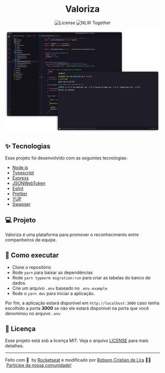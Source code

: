 <h1 align="center">Valoriza</h1>

<p align="center">
  <img alt="License" src="https://img.shields.io/static/v1?label=license&message=MIT&color=8257E5&labelColor=000000">

  <img src="https://img.shields.io/static/v1?label=NLW&message=Together&color=8257E5&labelColor=000000" alt="NLW Together" />
</p>

<p align="center">
  <img alt="Preview" src="./.github/preview.png">
</p>

## ✨ Tecnologias

Esse projeto foi desenvolvido com as seguintes tecnologias:

- [Node.js](https://nodejs.org/en/)
- [Typescript](https://www.typescriptlang.org/)
- [Express](https://expressjs.com/pt-br/)
- [JSONWebToken](https://github.com/auth0/node-jsonwebtoken#readme)
- [Eslint](https://eslint.org/)
- [Prettier](https://prettier.io/)
- [YUP](https://github.com/jquense/yup)
- [Swagger](https://swagger.io/)

## 💻 Projeto

Valoriza é uma plataforma para promover o reconhecimento entre companheiros de equipe.

## 🚀 Como executar

- Clone o repositório
- Rode `yarn` para baixar as dependências
- Rode `yarn typeorm migration:run` para criar as tabelas do banco de dados.
- Crie um arquivo `.env` baseado no `.env.example`
- Rode o `yarn dev` para iniciar a aplicação.

Por fim, a aplicação estará disponível em `http://localhost:3000` caso tenha escolhido a porta **3000** se não ele estará disponivel na porta que você denominou no arquivo `.env`

## 📄 Licença

Esse projeto está sob a licença MIT. Veja o arquivo [LICENSE](LICENSE) para mais detalhes.

---

Feito com 💜 &nbsp;by [Rocketseat](https://rocketseat.com.br/) e modificado por [Robson Cristian de Lira](https://github.com/RobsonCrLira) 👋🏻 &nbsp;[Participe da nossa comunidade!](https://discord.gg/gKUVrzrPrU)
